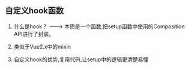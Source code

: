 ## 自定义hook函数

1. 什么是hook？ ---> 本质是一个函数,把setup函数中使用的Composition API进行了封装。

2. 类似于Vue2.x中的mixin

3. 自定义hook的优势,复用代码,让setup中的逻辑更清楚易懂